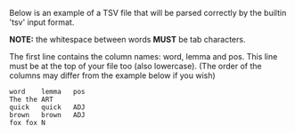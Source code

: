 Below is an example of a TSV file that will be parsed correctly by the builtin 'tsv' input format.

**NOTE:** the whitespace between words **MUST** be tab characters.

The first line contains the column names: word, lemma and pos. This line must be at the top of your file too (also lowercase). (The order of the columns may differ from the example below if you wish)

```
word	lemma	pos
The	the	ART
quick	quick	ADJ
brown	brown	ADJ
fox	fox	N
```
